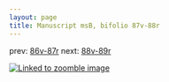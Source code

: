 ```yaml
---
layout: page
title: Manuscript msB, bifolio 87v-88r
---
```


prev: [86v-87r](../86v-87r/) next: [88v-89r](../88v-89r/)



[![Linked to zoomble image](http://www.homermultitext.org/iipsrv?IIIF=/project/homer/pyramidal/deepzoom/hmt/vbbifolio/v1/vb_87v_88r.tif/full/2000,/0/default.jpg)](http://www.homermultitext.org/ict2/?urn=urn:cite2:hmt:vbbifolio.v1:vb_87v_88r)

